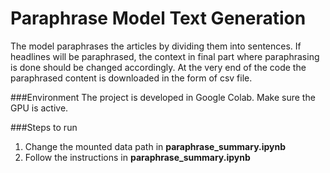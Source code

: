 Paraphrase Model Text Generation
================================
The model paraphrases the articles by dividing them into sentences. If headlines will be paraphrased, the context in final part where paraphrasing is done should be changed accordingly. At the very end of the code the paraphrased content is downloaded in the form of csv file.


###Environment
The project is developed in Google Colab. Make sure the GPU is active.

###Steps to run
1. Change the mounted data path in **paraphrase_summary.ipynb** 
2. Follow the instructions in **paraphrase_summary.ipynb** 







